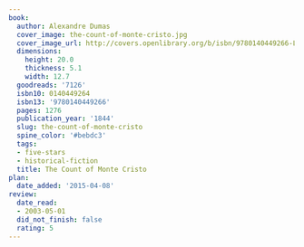 ```yaml
---
book:
  author: Alexandre Dumas
  cover_image: the-count-of-monte-cristo.jpg
  cover_image_url: http://covers.openlibrary.org/b/isbn/9780140449266-L.jpg
  dimensions:
    height: 20.0
    thickness: 5.1
    width: 12.7
  goodreads: '7126'
  isbn10: 0140449264
  isbn13: '9780140449266'
  pages: 1276
  publication_year: '1844'
  slug: the-count-of-monte-cristo
  spine_color: '#bebdc3'
  tags:
  - five-stars
  - historical-fiction
  title: The Count of Monte Cristo
plan:
  date_added: '2015-04-08'
review:
  date_read:
  - 2003-05-01
  did_not_finish: false
  rating: 5
---
```

